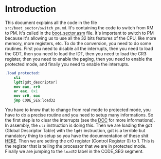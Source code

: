 # Introduction

This document explains all the code in the file `src/boot_sector/switch_pm.md`. It's containing the code to switch from RM to PM. It's called in the [boot_sector.asm](../../../src/boot_sector/boot_sector.asm) file. It's important to switch to PM because it's allowing us to use all the 32 bits features of the CPU, like more 
memory, more registers, etc.
To do the conversion, you need to do some routines. First you need to disable all the interrupts, then you need to load the GDT, then you need to load the IDT, then you need to load the CR3 register, then you need to enable the paging, then you need to enable the protected mode, and finally you need to enable the interrupts.


```nasm
.load_protected:
    cli
    lgdt[gdt_descriptor]
    mov eax, cr0
    or eax, 0x1
    mov cr0, eax
    jmp CODE_SEG:load32
```
You have to know that to change from real mode to protected mode, you have to do a precise routine and you need to setup many informations. So the first step is to clear the interrupts (see the [DOC](../interrupts/interrupts.md) for more informations). In assembly, the `cli` instruction is doing this.
Then we are loading the gdt (Global Descriptor Table) with the `lgdt` instruction, gdt is a terrible but mandatory thing to setup so you have the documnentation of these shit [HERE](gdt.md).
Then we are setting the cr0 register (Control Register 0) to 1. This is the register that is telling the processor that we are in protected mode.
Finally we are jumping to the `load32` label in the CODE_SEG segment.
